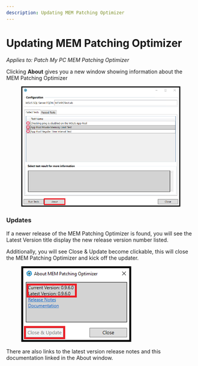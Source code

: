 ```yaml
---
description: Updating MEM Patching Optimizer
---
```


# Updating MEM Patching Optimizer

_Applies to: Patch My PC MEM Patching Optimizer_

Clicking **About** gives you a new window showing information about the MEM Patching Optimizer

<figure><img src="../.gitbook/assets/Run_Tests_5.png" alt=""><figcaption></figcaption></figure>

### Updates

If a newer release of the MEM Patching Optimizer is found, you will see the Latest Version title display the new release version number listed.&#x20;

Additionally, you will see Close & Update become clickable, this will close the MEM Patching Optimizer and kick off the updater.&#x20;

<figure><img src="../.gitbook/assets/Update_1.png" alt=""><figcaption></figcaption></figure>

There are also links to the latest version release notes and this documentation linked in the About window.
